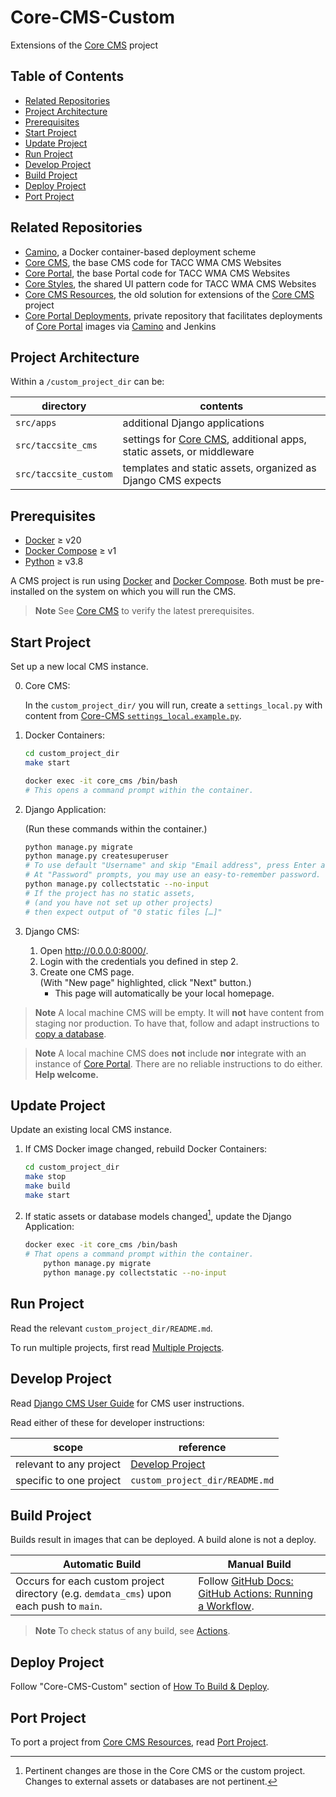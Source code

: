 # Core-CMS-Custom

Extensions of the [Core CMS] project

## Table of Contents

- [Related Repositories](#related-repositories)
- [Project Architecture](#project-architecture)
- [Prerequisites](#prerequisites)
- [Start Project](#start-project)
- [Update Project](#update-project)
- [Run Project](#run-project)
- [Develop Project](#develop-project)
- [Build Project](#build-project)
- [Deploy Project](#deploy-project)
- [Port Project](#port-project)

## Related Repositories

- [Camino], a Docker container-based deployment scheme
- [Core CMS], the base CMS code for TACC WMA CMS Websites
- [Core Portal], the base Portal code for TACC WMA CMS Websites
- [Core Styles], the shared UI pattern code for TACC WMA CMS Websites
- [Core CMS Resources], the old solution for extensions of the [Core CMS] project
- [Core Portal Deployments], private repository that facilitates deployments of [Core Portal] images via [Camino] and Jenkins

## Project Architecture

Within a `/custom_project_dir` can be:

| directory | contents |
| - | - |
| `src/apps` | additional Django applications |
| `src/taccsite_cms` | settings for [Core CMS], additional apps, static assets, or middleware |
| `src/taccsite_custom` | templates and static assets, organized as Django CMS expects |

## Prerequisites

- [Docker] ≥ v20
- [Docker Compose] ≥ v1
- [Python] ≥ v3.8

A CMS project is run using [Docker] and [Docker Compose]. Both must be pre-installed on the system on which you will run the CMS.

[^2]: On a Mac or a Windows machine, we recommended you install
[Docker Desktop](https://www.docker.com/products/docker-desktop), which will install both Docker and Docker Compose as well as Docker Machine, which is required to run Docker on Mac/Windows hosts.

> **Note**
> See [Core CMS] to verify the latest prerequisites.

## Start Project

Set up a new local CMS instance.

0. Core CMS:

    In the `custom_project_dir/` you will run, create a `settings_local.py` with content from [Core-CMS `settings_local.example.py`](https://github.com/TACC/Core-CMS/blob/main/taccsite_cms/settings_local.example.py).

1. Docker Containers:

    ```sh
    cd custom_project_dir
    make start
    ```

    ```sh
    docker exec -it core_cms /bin/bash
    # This opens a command prompt within the container.
    ```

2. Django Application:

    (Run these commands within the container.)

    ```sh
    python manage.py migrate
    python manage.py createsuperuser
    # To use default "Username" and skip "Email address", press Enter at both prompts.
    # At "Password" prompts, you may use an easy-to-remember password.
    python manage.py collectstatic --no-input
    # If the project has no static assets,
    # (and you have not set up other projects)
    # then expect output of "0 static files […]"
    ```

3. Django CMS:
    1. Open http://0.0.0.0:8000/.
    2. Login with the credentials you defined in step 2.
    3. Create one CMS page.\
        (With "New page" highlighted, click "Next" button.)
        - This page will automatically be your local homepage.

> **Note**
> A local machine CMS will be empty. It will **not** have content from staging nor production. To have that, follow and adapt instructions to [copy a database](https://confluence.tacc.utexas.edu/x/W4DZDg).

> **Note**
> A local machine CMS does **not** include **nor** integrate with an instance of [Core Portal]. There are no reliable instructions to do either. **Help welcome.**

## Update Project

Update an existing local CMS instance.

1. If CMS Docker image changed, rebuild Docker Containers:

    ```sh
    cd custom_project_dir
    make stop
    make build
    make start
    ```

2. If static assets or database models changed[^1], update the Django Application:

    ```sh
    docker exec -it core_cms /bin/bash
    # That opens a command prompt within the container.
        python manage.py migrate
        python manage.py collectstatic --no-input
    ```

[^1]: Pertinent changes are those in the Core CMS or the custom project. Changes to external assets or databases are not pertinent.

## Run Project

Read the relevant `custom_project_dir/README.md`.

To run multiple projects, first read [Multiple Projects](./docs/run-project.md#multiple-projects).

## Develop Project

Read [Django CMS User Guide] for CMS user instructions.

Read either of these for developer instructions:

| scope | reference |
| - | - |
| relevant to any project | [Develop Project](./docs/develop-project.md) |
| specific to one project | `custom_project_dir/README.md` |

## Build Project

Builds result in images that can be deployed. A build alone is not a deploy.

| Automatic Build | Manual Build |
| - | - |
| Occurs for each custom project directory (e.g. `demdata_cms`) upon each push to `main`. | Follow [GitHub Docs: GitHub Actions: Running a Workflow](https://docs.github.com/en/actions/using-workflows/manually-running-a-workflow#running-a-workflow). |

> **Note**
> To check status of any build, see [Actions](https://github.com/TACC/Core-CMS-Custom/actions).

## Deploy Project

Follow "Core-CMS-Custom" section of [How To Build & Deploy][Deploy Project].

## Port Project

To port a project from [Core CMS Resources], read [Port Project].

<!-- Link Aliases -->

[Core Portal Deployments]: https://github.com/TACC/Core-Portal-Deployments
[Camino]: https://github.com/TACC/Camino
[Core CMS]: https://github.com/TACC/Core-CMS
[Core Styles]: https://github.com/TACC/tup-ui/tree/main/libs/core-styles
[Core CMS Resources]: https://github.com/TACC/Core-CMS-Resources
[Core Portal]: https://github.com/TACC/Core-Portal

[Docker]: https://docs.docker.com/get-docker/
[Docker Compose]: https://docs.docker.com/compose/install/
[Python]: https://www.python.org/downloads/

[Deploy Project]: https://confluence.tacc.utexas.edu/x/Lo99E
[Port Project]: ./docs/port-project.md
[Django CMS User Guide]: https://confluence.tacc.utexas.edu/x/FgDqCw
